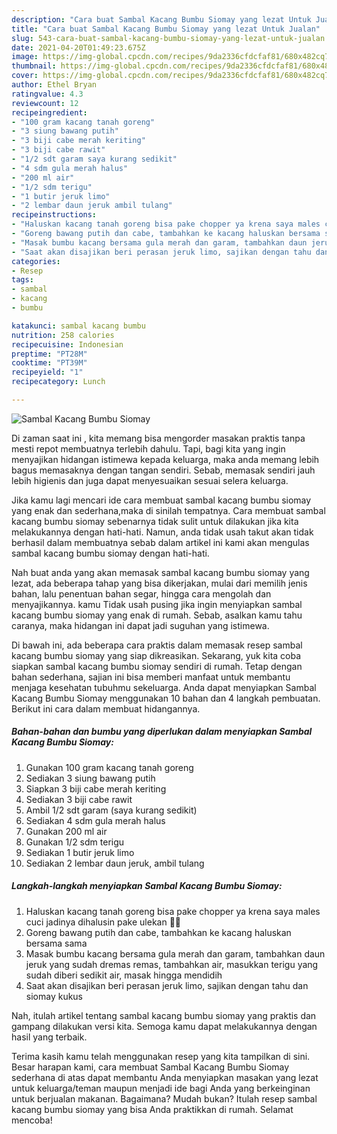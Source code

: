 ```yaml
---
description: "Cara buat Sambal Kacang Bumbu Siomay yang lezat Untuk Jualan"
title: "Cara buat Sambal Kacang Bumbu Siomay yang lezat Untuk Jualan"
slug: 543-cara-buat-sambal-kacang-bumbu-siomay-yang-lezat-untuk-jualan
date: 2021-04-20T01:49:23.675Z
image: https://img-global.cpcdn.com/recipes/9da2336cfdcfaf81/680x482cq70/sambal-kacang-bumbu-siomay-foto-resep-utama.jpg
thumbnail: https://img-global.cpcdn.com/recipes/9da2336cfdcfaf81/680x482cq70/sambal-kacang-bumbu-siomay-foto-resep-utama.jpg
cover: https://img-global.cpcdn.com/recipes/9da2336cfdcfaf81/680x482cq70/sambal-kacang-bumbu-siomay-foto-resep-utama.jpg
author: Ethel Bryan
ratingvalue: 4.3
reviewcount: 12
recipeingredient:
- "100 gram kacang tanah goreng"
- "3 siung bawang putih"
- "3 biji cabe merah keriting"
- "3 biji cabe rawit"
- "1/2 sdt garam saya kurang sedikit"
- "4 sdm gula merah halus"
- "200 ml air"
- "1/2 sdm terigu"
- "1 butir jeruk limo"
- "2 lembar daun jeruk ambil tulang"
recipeinstructions:
- "Haluskan kacang tanah goreng bisa pake chopper ya krena saya males cuci jadinya dihalusin pake ulekan 💪😄"
- "Goreng bawang putih dan cabe, tambahkan ke kacang haluskan bersama sama"
- "Masak bumbu kacang bersama gula merah dan garam, tambahkan daun jeruk yang sudah dremas remas, tambahkan air, masukkan terigu yang sudah diberi sedikit air, masak hingga mendidih"
- "Saat akan disajikan beri perasan jeruk limo, sajikan dengan tahu dan siomay kukus"
categories:
- Resep
tags:
- sambal
- kacang
- bumbu

katakunci: sambal kacang bumbu 
nutrition: 258 calories
recipecuisine: Indonesian
preptime: "PT28M"
cooktime: "PT39M"
recipeyield: "1"
recipecategory: Lunch

---
```



![Sambal Kacang Bumbu Siomay](https://img-global.cpcdn.com/recipes/9da2336cfdcfaf81/680x482cq70/sambal-kacang-bumbu-siomay-foto-resep-utama.jpg)

Di zaman  saat ini , kita memang bisa mengorder masakan praktis tanpa mesti repot membuatnya terlebih dahulu. Tapi, bagi kita yang ingin menyajikan hidangan istimewa kepada keluarga, maka anda memang lebih bagus memasaknya dengan tangan sendiri. Sebab, memasak sendiri jauh lebih higienis dan juga dapat menyesuaikan sesuai selera keluarga.

Jika kamu lagi mencari ide cara membuat sambal kacang bumbu siomay yang enak dan sederhana,maka di sinilah tempatnya. Cara membuat sambal kacang bumbu siomay  sebenarnya tidak sulit untuk dilakukan jika kita melakukannya dengan hati-hati. Namun, anda tidak usah takut akan tidak berhasil dalam membuatnya 
sebab dalam artikel ini kami akan mengulas sambal kacang bumbu siomay dengan hati-hati.  



Nah buat anda yang akan memasak sambal kacang bumbu siomay yang lezat, ada beberapa tahap yang bisa dikerjakan, mulai dari memilih jenis bahan, lalu penentuan bahan segar, hingga cara mengolah dan menyajikannya. kamu Tidak usah pusing jika ingin menyiapkan sambal kacang bumbu siomay yang enak di rumah. Sebab, asalkan kamu  tahu caranya, maka hidangan ini dapat jadi suguhan yang istimewa.

Di bawah ini, ada beberapa cara praktis  dalam memasak resep sambal kacang bumbu siomay yang siap dikreasikan. Sekarang, yuk kita coba siapkan sambal kacang bumbu siomay sendiri di rumah. Tetap dengan bahan sederhana, sajian ini bisa memberi manfaat untuk membantu menjaga kesehatan tubuhmu sekeluarga. Anda dapat menyiapkan Sambal Kacang Bumbu Siomay menggunakan 10 bahan dan 4 langkah pembuatan. Berikut ini cara dalam membuat hidangannya.

<!--inarticleads1-->

##### Bahan-bahan dan bumbu yang diperlukan dalam menyiapkan Sambal Kacang Bumbu Siomay:

1. Gunakan 100 gram kacang tanah goreng
1. Sediakan 3 siung bawang putih
1. Siapkan 3 biji cabe merah keriting
1. Sediakan 3 biji cabe rawit
1. Ambil 1/2 sdt garam (saya kurang sedikit)
1. Sediakan 4 sdm gula merah halus
1. Gunakan 200 ml air
1. Gunakan 1/2 sdm terigu
1. Sediakan 1 butir jeruk limo
1. Sediakan 2 lembar daun jeruk, ambil tulang




<!--inarticleads2-->

##### Langkah-langkah menyiapkan Sambal Kacang Bumbu Siomay:

1. Haluskan kacang tanah goreng bisa pake chopper ya krena saya males cuci jadinya dihalusin pake ulekan 💪😄
1. Goreng bawang putih dan cabe, tambahkan ke kacang haluskan bersama sama
1. Masak bumbu kacang bersama gula merah dan garam, tambahkan daun jeruk yang sudah dremas remas, tambahkan air, masukkan terigu yang sudah diberi sedikit air, masak hingga mendidih
1. Saat akan disajikan beri perasan jeruk limo, sajikan dengan tahu dan siomay kukus




Nah, itulah artikel tentang  sambal kacang bumbu siomay  yang praktis dan gampang dilakukan versi kita. Semoga kamu dapat melakukannya dengan hasil yang terbaik. 

Terima kasih kamu telah menggunakan resep yang kita tampilkan di sini. Besar harapan kami, cara membuat  Sambal Kacang Bumbu Siomay sederhana di atas dapat membantu Anda menyiapkan masakan yang lezat untuk keluarga/teman maupun menjadi ide bagi Anda yang berkeinginan untuk berjualan makanan. Bagaimana? Mudah bukan? Itulah resep sambal kacang bumbu siomay yang bisa Anda praktikkan di rumah. Selamat mencoba!

